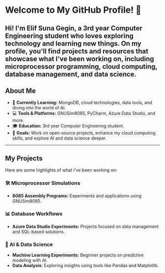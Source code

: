 # Welcome to My GitHub Profile! 👋

Hi! I'm Elif Suna Gegin, a 3rd year Computer Engineering student who loves exploring technology and learning new things. On my profile, you'll find projects and resources that showcase what I've been working on, including microprocessor programming, cloud computing, database management, and data science.
---
## About Me

- 🌱 **Currently Learning:** MongoDB, cloud technologies, data tools, and diving into the world of AI.
- 💻 **Tools & Platforms:** GNUSim8085, PyCharm, Azure Data Studio, and more.
- 🎓 **Education:** 3rd year Computer Engineering student.
- 🎯 **Goals:** Work on open-source projects, enhance my cloud computing skills, and explore AI and data science deeper.
---

## My Projects

Here are some highlights of what I've been working on:

### 🛠 Microprocessor Simulations
- **8085 Assembly Programs:** Experiments and applications using GNUSim8085.

### 📊 Database Workflows
- **Azure Data Studio Experiments:** Projects focused on data management and SQL-based solutions.

### 🤖 AI & Data Science
- **Machine Learning Experiments:** Beginner projects on predictive modeling with AI.
- **Data Analysis:** Exploring insights using tools like Pandas and Matplotlib.

